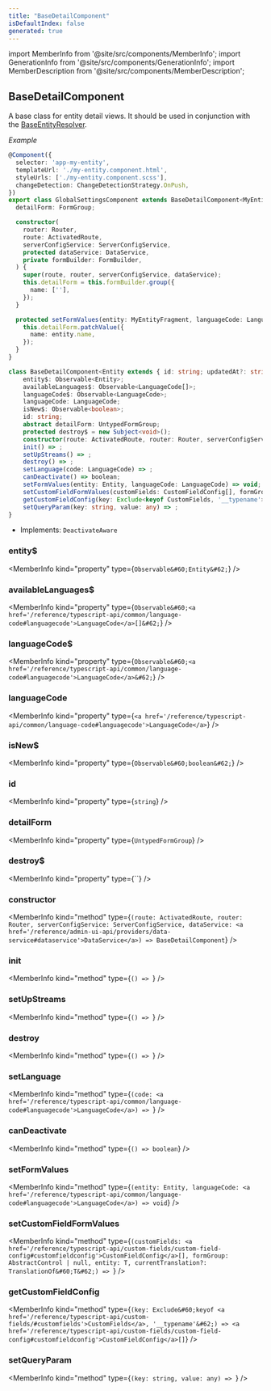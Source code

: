 ```yaml
---
title: "BaseDetailComponent"
isDefaultIndex: false
generated: true
---
```

<!-- This file was generated from the Vendure source. Do not modify. Instead, re-run the "docs:build" script -->
import MemberInfo from '@site/src/components/MemberInfo';
import GenerationInfo from '@site/src/components/GenerationInfo';
import MemberDescription from '@site/src/components/MemberDescription';


## BaseDetailComponent

<GenerationInfo sourceFile="packages/admin-ui/src/lib/core/src/common/base-detail.component.ts" sourceLine="56" packageName="@vendure/admin-ui" />

A base class for entity detail views. It should be used in conjunction with the
<a href='/reference/admin-ui-api/list-detail-views/base-entity-resolver#baseentityresolver'>BaseEntityResolver</a>.

*Example*

```ts
@Component({
  selector: 'app-my-entity',
  templateUrl: './my-entity.component.html',
  styleUrls: ['./my-entity.component.scss'],
  changeDetection: ChangeDetectionStrategy.OnPush,
})
export class GlobalSettingsComponent extends BaseDetailComponent<MyEntityFragment> implements OnInit {
  detailForm: FormGroup;

  constructor(
    router: Router,
    route: ActivatedRoute,
    serverConfigService: ServerConfigService,
    protected dataService: DataService,
    private formBuilder: FormBuilder,
  ) {
    super(route, router, serverConfigService, dataService);
    this.detailForm = this.formBuilder.group({
      name: [''],
    });
  }

  protected setFormValues(entity: MyEntityFragment, languageCode: LanguageCode): void {
    this.detailForm.patchValue({
      name: entity.name,
    });
  }
}
```

```ts title="Signature"
class BaseDetailComponent<Entity extends { id: string; updatedAt?: string }> implements DeactivateAware {
    entity$: Observable<Entity>;
    availableLanguages$: Observable<LanguageCode[]>;
    languageCode$: Observable<LanguageCode>;
    languageCode: LanguageCode;
    isNew$: Observable<boolean>;
    id: string;
    abstract detailForm: UntypedFormGroup;
    protected destroy$ = new Subject<void>();
    constructor(route: ActivatedRoute, router: Router, serverConfigService: ServerConfigService, dataService: DataService)
    init() => ;
    setUpStreams() => ;
    destroy() => ;
    setLanguage(code: LanguageCode) => ;
    canDeactivate() => boolean;
    setFormValues(entity: Entity, languageCode: LanguageCode) => void;
    setCustomFieldFormValues(customFields: CustomFieldConfig[], formGroup: AbstractControl | null, entity: T, currentTranslation?: TranslationOf<T>) => ;
    getCustomFieldConfig(key: Exclude<keyof CustomFields, '__typename'>) => CustomFieldConfig[];
    setQueryParam(key: string, value: any) => ;
}
```
* Implements: <code>DeactivateAware</code>



<div className="members-wrapper">

### entity$

<MemberInfo kind="property" type={`Observable&#60;Entity&#62;`}   />


### availableLanguages$

<MemberInfo kind="property" type={`Observable&#60;<a href='/reference/typescript-api/common/language-code#languagecode'>LanguageCode</a>[]&#62;`}   />


### languageCode$

<MemberInfo kind="property" type={`Observable&#60;<a href='/reference/typescript-api/common/language-code#languagecode'>LanguageCode</a>&#62;`}   />


### languageCode

<MemberInfo kind="property" type={`<a href='/reference/typescript-api/common/language-code#languagecode'>LanguageCode</a>`}   />


### isNew$

<MemberInfo kind="property" type={`Observable&#60;boolean&#62;`}   />


### id

<MemberInfo kind="property" type={`string`}   />


### detailForm

<MemberInfo kind="property" type={`UntypedFormGroup`}   />


### destroy$

<MemberInfo kind="property" type={``}   />


### constructor

<MemberInfo kind="method" type={`(route: ActivatedRoute, router: Router, serverConfigService: ServerConfigService, dataService: <a href='/reference/admin-ui-api/providers/data-service#dataservice'>DataService</a>) => BaseDetailComponent`}   />


### init

<MemberInfo kind="method" type={`() => `}   />


### setUpStreams

<MemberInfo kind="method" type={`() => `}   />


### destroy

<MemberInfo kind="method" type={`() => `}   />


### setLanguage

<MemberInfo kind="method" type={`(code: <a href='/reference/typescript-api/common/language-code#languagecode'>LanguageCode</a>) => `}   />


### canDeactivate

<MemberInfo kind="method" type={`() => boolean`}   />


### setFormValues

<MemberInfo kind="method" type={`(entity: Entity, languageCode: <a href='/reference/typescript-api/common/language-code#languagecode'>LanguageCode</a>) => void`}   />


### setCustomFieldFormValues

<MemberInfo kind="method" type={`(customFields: <a href='/reference/typescript-api/custom-fields/custom-field-config#customfieldconfig'>CustomFieldConfig</a>[], formGroup: AbstractControl | null, entity: T, currentTranslation?: TranslationOf&#60;T&#62;) => `}   />


### getCustomFieldConfig

<MemberInfo kind="method" type={`(key: Exclude&#60;keyof <a href='/reference/typescript-api/custom-fields/#customfields'>CustomFields</a>, '__typename'&#62;) => <a href='/reference/typescript-api/custom-fields/custom-field-config#customfieldconfig'>CustomFieldConfig</a>[]`}   />


### setQueryParam

<MemberInfo kind="method" type={`(key: string, value: any) => `}   />




</div>
